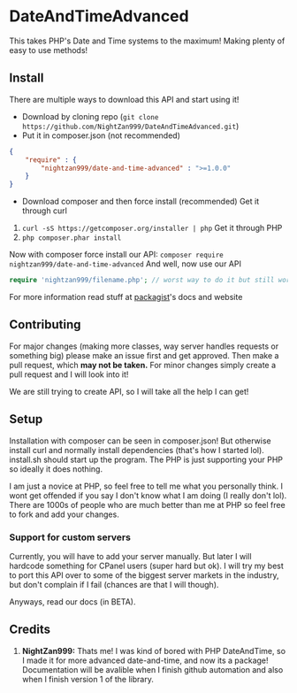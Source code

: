 # DateAndTimeAdvanced
This takes PHP's Date and Time systems to the maximum! Making plenty of easy to use methods!

## Install
There are multiple ways to download this API and start using it!
* Download by cloning repo (`git clone https://github.com/NightZan999/DateAndTimeAdvanced.git`)
* Put it in composer.json (not recommended)
```json
{
    "require" : {
        "nightzan999/date-and-time-advanced" : ">=1.0.0"
    }
}
```
* Download composer and then force install (recommended)
Get it through curl
1. `curl -sS https://getcomposer.org/installer | php`
Get it through PHP
2. `php composer.phar install`

Now with composer force install our API:
`composer require nightzan999/date-and-time-advanced`
And well, now use our API

```php
require 'nightzan999/filename.php'; // worst way to do it but still works D:
```

For more information read stuff at [packagist](https://packagist.org/)'s docs and website

## Contributing
For major changes (making more classes, way server handles requests or something big) please make an issue first and get approved. Then make a pull request, which **may not be taken.** For minor changes simply create a pull request and I will look into it!

We are still trying to create API, so I will take all the help I can get!

## Setup
Installation with composer can be seen in composer.json! But otherwise install curl and normally install dependencies (that's how I started lol). 
install.sh should start up the program. The PHP is just supporting your PHP so ideally it does nothing. 

I am just a novice at PHP, so feel free to tell me what you personally think. I wont get offended if you say I don't know what I am doing (I really don't lol). 
There are 1000s of people who are much better than me at PHP so feel free to fork and add your changes. 

### Support for custom servers
Currently, you will have to add your server manually. But later I will hardcode something for CPanel users (super hard but ok). 
I will try my best to port this API over to some of the biggest server markets in the industry, but don't complain if I fail (chances are that I will though). 

Anyways, read our docs (in BETA). 

## Credits
1. **NightZan999:** Thats me! I was kind of bored with PHP DateAndTime, so I made it for more advanced date-and-time, and now its a package!
Documentation will be avalible when I finish github automation and also when I finish version 1 of the library. 
